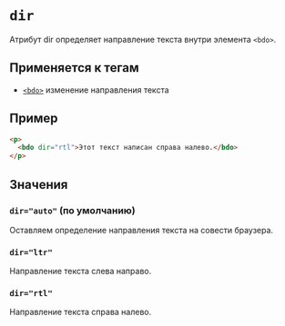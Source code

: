 # `dir`

Атрибут dir определяет направление текста внутри элемента `<bdo>`.

## Применяется к тегам

- [`<bdo>`](<../TAGS INLINE/bdo.md>) изменение направления текста

## Пример

```html
<p>
  <bdo dir="rtl">Этот текст написан справа налево.</bdo>
</p>
```

## Значения

### `dir="auto"` (по умолчанию)

Оставляем определение направления текста на совести браузера.

### `dir="ltr"`

Направление текста слева направо.

### `dir="rtl"`

Направление текста справа налево.
